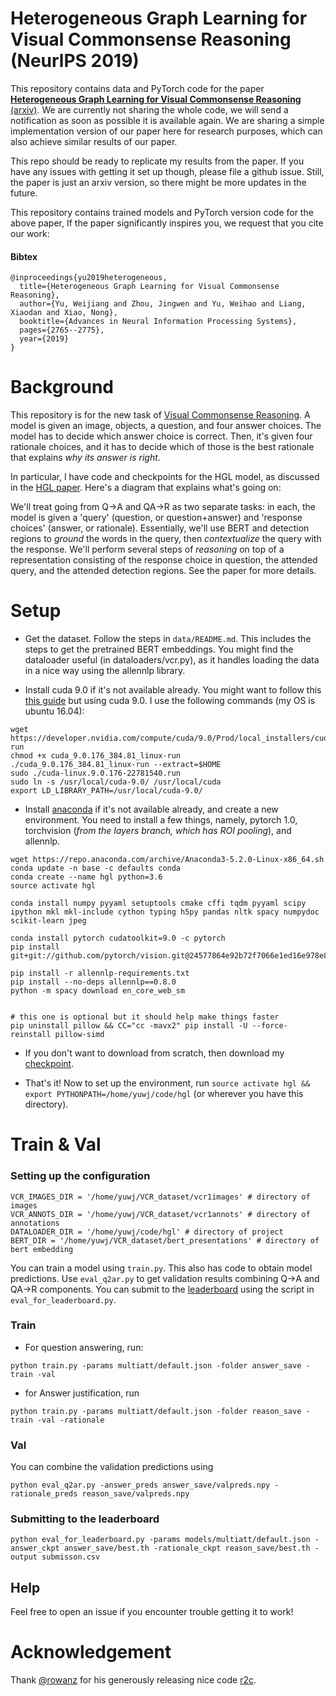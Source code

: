 # Heterogeneous Graph Learning for Visual Commonsense Reasoning (NeurlPS 2019)

This repository contains data and PyTorch code for the paper [**Heterogeneous Graph Learning for Visual Commonsense Reasoning** (arxiv)](https://arxiv.org/abs/1910.11475). We are currently not sharing the whole code, we will send a notification as soon as possible it is available again. We are sharing a simple implementation version of our paper here for research purposes, which can also achieve similar results of our paper.

This repo should be ready to replicate my results from the paper. If you have any issues with getting it set up though, please file a github issue. Still, the paper is just an arxiv version, so there might be more updates in the future.

This repository contains trained models and PyTorch version code for the above paper, If the paper significantly inspires you, we request that you cite our work:
#### Bibtex

```
@inproceedings{yu2019heterogeneous,
  title={Heterogeneous Graph Learning for Visual Commonsense Reasoning},
  author={Yu, Weijiang and Zhou, Jingwen and Yu, Weihao and Liang, Xiaodan and Xiao, Nong},
  booktitle={Advances in Neural Information Processing Systems},
  pages={2765--2775},
  year={2019}
}
```

# Background

This repository is for the new task of [Visual Commonsense Reasoning](https://visualcommonsense.com). A model is given an image, objects, a question, and four answer choices. The model has to decide which answer choice is correct. Then, it's given four rationale choices, and it has to decide which of those is the best rationale that explains *why its answer is right*.

In particular, I have code and checkpoints for the HGL model, as discussed in the [HGL paper](https://arxiv.org/abs/1910.11475).  Here's a diagram that explains what's going on:

We'll treat going from Q->A and QA->R as two separate tasks: in each, the model is given a 'query' (question, or question+answer) and 'response choices' (answer, or rationale). Essentially, we'll use BERT and detection regions to *ground* the words in the query, then *contextualize* the query with the response. We'll perform several steps of *reasoning* on top of a representation consisting of the response choice in question, the attended query, and the attended detection regions. See the paper for more details.

# Setup

* Get the dataset. Follow the steps in `data/README.md`. This includes the steps to get the pretrained BERT embeddings. You might find the dataloader useful (in dataloaders/vcr.py), as it handles loading the data in a nice way using the allennlp library.

* Install cuda 9.0 if it's not available already. You might want to follow this [this guide](https://medium.com/@zhanwenchen/install-cuda-9-2-and-cudnn-7-1-for-tensorflow-pytorch-gpu-on-ubuntu-16-04-1822ab4b2421) but using cuda 9.0. I use the following commands (my OS is ubuntu 16.04):
```
wget https://developer.nvidia.com/compute/cuda/9.0/Prod/local_installers/cuda_9.0.176_384.81_linux-run
chmod +x cuda_9.0.176_384.81_linux-run
./cuda_9.0.176_384.81_linux-run --extract=$HOME
sudo ./cuda-linux.9.0.176-22781540.run
sudo ln -s /usr/local/cuda-9.0/ /usr/local/cuda
export LD_LIBRARY_PATH=/usr/local/cuda-9.0/
```

* Install [anaconda](https://www.anaconda.com/) if it's not available already, and create a new environment. You need to install a few things, namely, pytorch 1.0, torchvision (*from the layers branch, which has ROI pooling*), and allennlp.

```
wget https://repo.anaconda.com/archive/Anaconda3-5.2.0-Linux-x86_64.sh
conda update -n base -c defaults conda
conda create --name hgl python=3.6
source activate hgl

conda install numpy pyyaml setuptools cmake cffi tqdm pyyaml scipy ipython mkl mkl-include cython typing h5py pandas nltk spacy numpydoc scikit-learn jpeg

conda install pytorch cudatoolkit=9.0 -c pytorch
pip install git+git://github.com/pytorch/vision.git@24577864e92b72f7066e1ed16e978e873e19d13d

pip install -r allennlp-requirements.txt
pip install --no-deps allennlp==0.8.0
python -m spacy download en_core_web_sm


# this one is optional but it should help make things faster
pip uninstall pillow && CC="cc -mavx2" pip install -U --force-reinstall pillow-simd
```

* If you don't want to download from scratch, then download my [checkpoint](https://drive.google.com/drive/folders/1ux9YG3sRmUVvsCt1nHwlB5Egw43NDsK1?usp=sharing).

* That's it! Now to set up the environment, run `source activate hgl && export PYTHONPATH=/home/yuwj/code/hgl` (or wherever you have this directory).

# Train & Val
### Setting up the configuration

```
VCR_IMAGES_DIR = '/home/yuwj/VCR_dataset/vcr1images' # directory of images
VCR_ANNOTS_DIR = '/home/yuwj/VCR_dataset/vcr1annots' # directory of annotations
DATALOADER_DIR = '/home/yuwj/code/hgl' # directory of project
BERT_DIR = '/home/yuwj/VCR_dataset/bert_presentations' # directory of bert embedding
```

You can train a model using `train.py`. This also has code to obtain model predictions. Use `eval_q2ar.py` to get validation results combining Q->A and QA->R components. You can submit to the [leaderboard](https://visualcommonsense.com/leaderboard/) using the script in `eval_for_leaderboard.py`.

### Train
- For question answering, run:
```
python train.py -params multiatt/default.json -folder answer_save -train -val
```

- for Answer justification, run
```
python train.py -params multiatt/default.json -folder reason_save -train -val -rationale
```

### Val
You can combine the validation predictions using
```
python eval_q2ar.py -answer_preds answer_save/valpreds.npy -rationale_preds reason_save/valpreds.npy
```
### Submitting to the leaderboard
```
python eval_for_leaderboard.py -params models/multiatt/default.json -answer_ckpt answer_save/best.th -rationale_ckpt reason_save/best.th -output submisson.csv
```

## Help

Feel free to open an issue if you encounter trouble getting it to work!

# Acknowledgement
Thank [@rowanz](https://github.com/rowanz) for his generously releasing nice code [r2c](https://github.com/rowanz/r2c).
